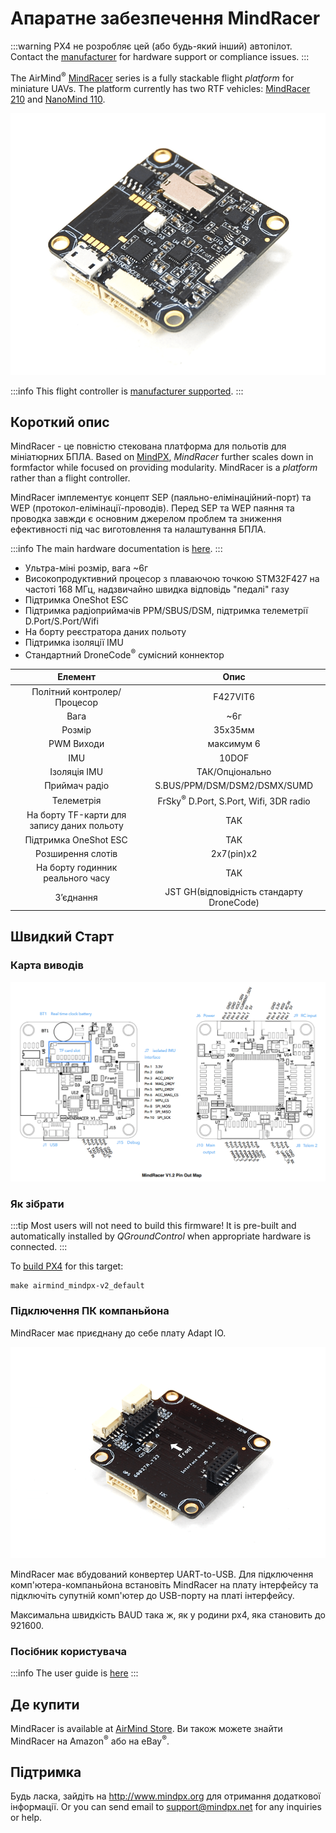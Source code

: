 # Апаратне забезпечення MindRacer

:::warning
PX4 не розробляє цей (або будь-який інший) автопілот.
Contact the [manufacturer](http://mindpx.net) for hardware support or compliance issues.
:::

The AirMind<sup>&reg;</sup> [MindRacer](http://mindpx.net) series is a fully stackable flight _platform_ for miniature UAVs.
The platform currently has two RTF vehicles: [MindRacer 210](../complete_vehicles_mc/mindracer210.md) and [NanoMind 110](../complete_vehicles_mc/nanomind110.md).

![MindRacer](../../assets/hardware/hardware-mindracer.png)

:::info
This flight controller is [manufacturer supported](../flight_controller/autopilot_manufacturer_supported.md).
:::

## Короткий опис

MindRacer - це повністю стекована платформа для польотів для мініатюрних БПЛА.
Based on [MindPX](../flight_controller/mindpx.md), _MindRacer_ further scales down in formfactor while focused on providing modularity.
MindRacer is a _platform_ rather than a flight controller.

MindRacer імплементує концепт SEP (паяльно-елімінаційний-порт) та WEP (протокол-елімінації-проводів).
Перед SEP та WEP паяння та проводка завжди є основним джерелом проблем та зниження ефективності під час виготовлення та налаштування БПЛА.

:::info
The main hardware documentation is [here](http://mindpx.net/assets/accessories/mindracer_spec_v1.2.pdf).
:::

- Ультра-міні розмір, вага ~6г
- Високопродуктивний процесор з плаваючою точкою STM32F427 на частоті 168 МГц, надзвичайно швидка відповідь "педалі" газу
- Підтримка OneShot ESC
- Підтримка радіоприймачів PPM/SBUS/DSM, підтримка телеметрії D.Port/S.Port/Wifi
- На борту реєстратора даних польоту
- Підтримка ізоляції IMU
- Cтандартний DroneCode<sup>&reg;</sup> сумісний коннектор

|                   Елемент                  |                                                    Опис                                                   |
| :----------------------------------------: | :-------------------------------------------------------------------------------------------------------: |
|         Політний контролер/Процесор        |                                                  F427VIT6                                                 |
|                    Вага                    |                                            ~6г                                            |
|                   Розмір                   |                                                  35х35мм                                                  |
|                 PWM Виходи                 |                                                 максимум 6                                                |
|                     IMU                    |                                                   10DOF                                                   |
|                Ізоляція IMU                |                                              ТАК/Опціонально                                              |
|                Приймач радіо               |                                S.BUS/PPM/DSM/DSM2/DSMX/SUMD                               |
|                 Телеметрія                 | FrSky<sup>&reg;</sup> D.Port, S.Port, Wifi, 3DR radio |
| На борту TF-карти для запису даних польоту |                                                    ТАК                                                    |
|            Підтримка OneShot ESC           |                                                    ТАК                                                    |
|              Розширення слотів             |                                       2x7(pin)x2                                       |
|      На борту годинник реального часу      |                                                    ТАК                                                    |
|                  З’єднання                 |                        JST GH(відповідність стандарту DroneCode)                       |

## Швидкий Старт

### Карта виводів

![Mindracer pinout](../../assets/hardware/hardware-mindracer-pinout.png)

### Як зібрати

:::tip
Most users will not need to build this firmware!
It is pre-built and automatically installed by _QGroundControl_ when appropriate hardware is connected.
:::

To [build PX4](../dev_setup/building_px4.md) for this target:

```
make airmind_mindpx-v2_default
```

### Підключення ПК компаньйона

MindRacer має приєднану до себе плату Adapt IO.

![Attached Adapt IO board](../../assets/hardware/hardware-mindracer-conn.png)

MindRacer має вбудований конвертер UART-to-USB.
Для підключення комп'ютера-компаньйона встановіть MindRacer на плату інтерфейсу та підключіть супутній комп'ютер до USB-порту на платі інтерфейсу.

Максимальна швидкість BAUD така ж, як у родини px4, яка становить до 921600.

### Посібник користувача

:::info
The user guide is [here](http://mindpx.net/assets/accessories/mindracer_user_guide_v1.2.pdf)
:::

## Де купити

MindRacer is available at [AirMind Store](https://airmind.mindpx.net/catalog).
Ви також можете знайти MindRacer на Amazon<sup>&reg;</sup> або на eBay<sup>&reg;</sup>.

## Підтримка

Будь ласка, зайдіть на http://www.mindpx.org для отримання додаткової інформації.
Or you can send email to [support@mindpx.net](mailto::support@mindpx.net) for any inquiries or help.
